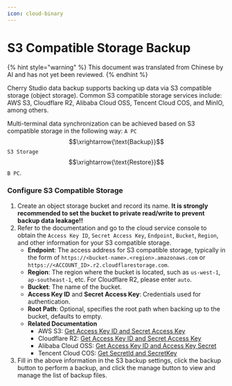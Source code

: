 ```yaml
---
icon: cloud-binary
---
```

# S3 Compatible Storage Backup


{% hint style="warning" %}
This document was translated from Chinese by AI and has not yet been reviewed.
{% endhint %}




Cherry Studio data backup supports backing up data via S3 compatible storage (object storage). Common S3 compatible storage services include: AWS S3, Cloudflare R2, Alibaba Cloud OSS, Tencent Cloud COS, and MinIO, among others.

Multi-terminal data synchronization can be achieved based on S3 compatible storage in the following way: `A PC` $$\xrightarrow{\text{Backup}}$$ `S3 Storage` $$\xrightarrow{\text{Restore}}$$ `B PC`.

### Configure S3 Compatible Storage

1.  Create an object storage bucket and record its name. **It is strongly recommended to set the bucket to private read/write to prevent backup data leakage!!**
2.  Refer to the documentation and go to the cloud service console to obtain the `Access Key ID`, `Secret Access Key`, `Endpoint`, `Bucket`, `Region`, and other information for your S3 compatible storage.
    *   **Endpoint**: The access address for S3 compatible storage, typically in the form of `https://<bucket-name>.<region>.amazonaws.com` or `https://<ACCOUNT_ID>.r2.cloudflarestorage.com`.
    *   **Region**: The region where the bucket is located, such as `us-west-1`, `ap-southeast-1`, etc. For Cloudflare R2, please enter `auto`.
    *   **Bucket**: The name of the bucket.
    *   **Access Key ID** and **Secret Access Key**: Credentials used for authentication.
    *   **Root Path**: Optional, specifies the root path when backing up to the bucket, defaults to empty.
    *   **Related Documentation**
        *   AWS S3: [Get Access Key ID and Secret Access Key](https://docs.aws.amazon.com/zh_cn/IAM/latest/UserGuide/id_credentials_access-keys.html)
        *   Cloudflare R2: [Get Access Key ID and Secret Access Key](https://developers.cloudflare.com/r2/api/tokens/)
        *   Alibaba Cloud OSS: [Get Access Key ID and Access Key Secret](https://help.aliyun.com/zh/oss/developer-reference/use-amazon-s3-sdks-to-access-oss#306596478ed3r)
        *   Tencent Cloud COS: [Get SecretId and SecretKey](https://cloud.tencent.com/document/product/436/37421)
3.  Fill in the above information in the S3 backup settings, click the backup button to perform a backup, and click the manage button to view and manage the list of backup files.